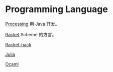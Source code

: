 Programming Language
====================

[Processing](https://github.com/Ju2ender/processing)
用 Java 开发。

[Racket](https://github.com/plt/racket)
Scheme 的方言。

[Racket-hack](https://github.com/Ju2ender/racket-hack)

[Julia](https://github.com/JuliaLang/julia)

[Ocaml](https://github.com/ocaml/ocaml#)
